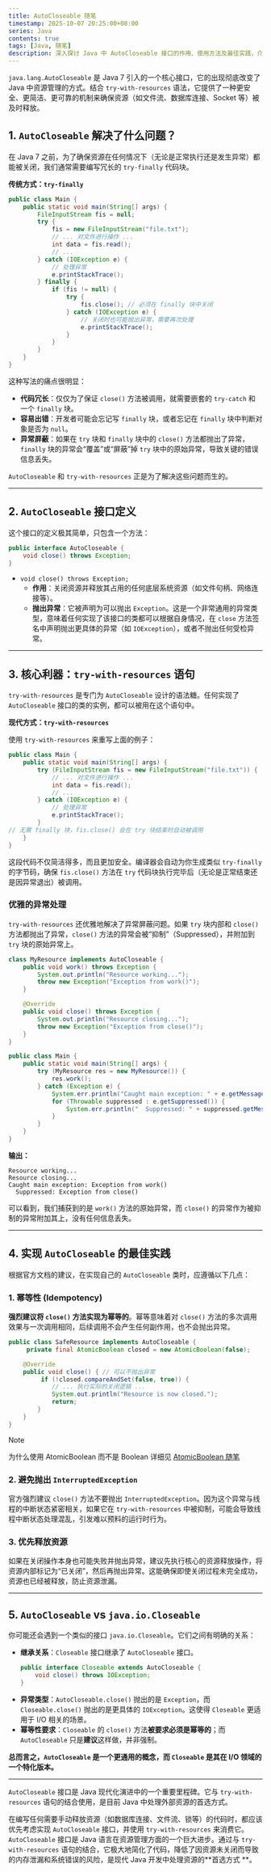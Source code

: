 ```yaml
---
title: AutoCloseable 随笔
timestamp: 2025-10-07 20:25:00+08:00
series: Java
contents: true
tags: [Java, 随笔]
description: 深入探讨 Java 中 AutoCloseable 接口的作用、使用方法及最佳实践，介绍如何通过 try-with-resources 语句安全高效地管理资源，避免资源泄漏和异常屏蔽问题
---
```


`java.lang.AutoCloseable` 是 Java 7 引入的一个核心接口，它的出现彻底改变了 Java 中资源管理的方式。结合
`try-with-resources` 语法，它提供了一种更安全、更简洁、更可靠的机制来确保资源（如文件流、数据库连接、Socket 等）被及时释放。

## 1. `AutoCloseable` 解决了什么问题？

在 Java 7 之前，为了确保资源在任何情况下（无论是正常执行还是发生异常）都能被关闭，我们通常需要编写冗长的 `try-finally` 代码块。

**传统方式：`try-finally`**

```java
public class Main {
    public static void main(String[] args) {
        FileInputStream fis = null;
        try {
            fis = new FileInputStream("file.txt");
            // ... 对文件进行操作 ...
            int data = fis.read();
            // ...
        } catch (IOException e) {
            // 处理异常
            e.printStackTrace();
        } finally {
            if (fis != null) {
                try {
                    fis.close(); // 必须在 finally 块中关闭
                } catch (IOException e) {
                    // 关闭时也可能抛出异常，需要再次处理
                    e.printStackTrace();
                }
            }
        }
    }
}
```

这种写法的痛点很明显：

- **代码冗长**：仅仅为了保证 `close()` 方法被调用，就需要嵌套的 `try-catch` 和一个 `finally` 块。
- **容易出错**：开发者可能会忘记写 `finally` 块，或者忘记在 `finally` 块中判断对象是否为 `null`。
- **异常屏蔽**：如果在 `try` 块和 `finally` 块中的 `close()` 方法都抛出了异常，`finally` 块的异常会“覆盖”或“屏蔽”掉 `try`
  块中的原始异常，导致关键的错误信息丢失。

`AutoCloseable` 和 `try-with-resources` 正是为了解决这些问题而生的。

---

## 2. `AutoCloseable` 接口定义

这个接口的定义极其简单，只包含一个方法：

```java
public interface AutoCloseable {
    void close() throws Exception;
}
```

- `void close() throws Exception;`
    - **作用**：关闭资源并释放其占用的任何底层系统资源（如文件句柄、网络连接等）。
    - **抛出异常**：它被声明为可以抛出 `Exception`。这是一个非常通用的异常类型，意味着任何实现了该接口的类都可以根据自身情况，在
      `close` 方法签名中声明抛出更具体的异常（如 `IOException`），或者不抛出任何受检异常。

---

## 3. 核心利器：`try-with-resources` 语句

`try-with-resources` 是专门为 `AutoCloseable` 设计的语法糖。任何实现了 `AutoCloseable` 接口的类的实例，都可以被用在这个语句中。

**现代方式：`try-with-resources`**

使用 `try-with-resources` 来重写上面的例子：

```java
public class Main {
    public static void main(String[] args) {
        try (FileInputStream fis = new FileInputStream("file.txt")) {
            // ... 对文件进行操作 ...
            int data = fis.read();
            // ...
        } catch (IOException e) {
            // 处理异常
            e.printStackTrace();
        }
// 无需 finally 块，fis.close() 会在 try 块结束时自动被调用
    }
}
```

这段代码不仅简洁得多，而且更加安全。编译器会自动为你生成类似 `try-finally` 的字节码，确保 `fis.close()` 方法在 `try`
代码块执行完毕后（无论是正常结束还是因异常退出）被调用。

### 优雅的异常处理

`try-with-resources` 还优雅地解决了异常屏蔽问题。如果 `try` 块内部和 `close()` 方法都抛出了异常，`close()`
方法的异常会被“抑制”（Suppressed），并附加到 `try` 块的原始异常上。

```java
class MyResource implements AutoCloseable {
    public void work() throws Exception {
        System.out.println("Resource working...");
        throw new Exception("Exception from work()");
    }

    @Override
    public void close() throws Exception {
        System.out.println("Resource closing...");
        throw new Exception("Exception from close()");
    }
}

public class Main {
    public static void main(String[] args) {
        try (MyResource res = new MyResource()) {
            res.work();
        } catch (Exception e) {
            System.err.println("Caught main exception: " + e.getMessage());
            for (Throwable suppressed : e.getSuppressed()) {
                System.err.println("  Suppressed: " + suppressed.getMessage());
            }
        }
    }
}
```

**输出：**

```
Resource working...
Resource closing...
Caught main exception: Exception from work()
  Suppressed: Exception from close()
```

可以看到，我们捕获到的是 `work()` 方法的原始异常，而 `close()` 的异常作为被抑制的异常附加其上，没有任何信息丢失。

---

## 4. 实现 `AutoCloseable` 的最佳实践

根据官方文档的建议，在实现自己的 `AutoCloseable` 类时，应遵循以下几点：

### 1. **幂等性 (Idempotency)**

**强烈建议将 `close()` 方法实现为幂等的**。幂等意味着对 `close()` 方法的多次调用效果与一次调用相同，后续调用不会产生任何副作用，也不会抛出异常。

```java
public class SafeResource implements AutoCloseable {
     private final AtomicBoolean closed = new AtomicBoolean(false);

    @Override
    public void close() { // 可以不抛出异常
         if (!closed.compareAndSet(false, true)) {
            // ... 执行实际的关闭逻辑 ...
            System.out.println("Resource is now closed.");
            return;
        }
    }
}
```

> [!note]
> 为什么使用 AtomicBoolean 而不是 Boolean 详细见 [AtomicBoolean 随笔](https://davidhlp.github.io/zh-cn/jotting/javaautocloseable/)

### 2. **避免抛出 `InterruptedException`**

官方强烈建议 `close()` 方法不要抛出 `InterruptedException`。因为这个异常与线程的中断状态紧密相关，如果它在
`try-with-resources` 中被抑制，可能会导致线程中断状态处理混乱，引发难以预料的运行时行为。

### 3. **优先释放资源**

如果在关闭操作本身也可能失败并抛出异常，建议先执行核心的资源释放操作，将资源内部标记为“已关闭”，然后再抛出异常。这能确保即使关闭过程未完全成功，资源也已经被释放，防止资源泄漏。

---

## 5. `AutoCloseable` vs `java.io.Closeable`

你可能还会遇到一个类似的接口 `java.io.Closeable`。它们之间有明确的关系：

- **继承关系**：`Closeable` 接口继承了 `AutoCloseable` 接口。
    ```java
    public interface Closeable extends AutoCloseable {
        void close() throws IOException;
    }
    ```
- **异常类型**：`AutoCloseable.close()` 抛出的是 `Exception`，而 `Closeable.close()` 抛出的是更具体的 `IOException`。这使得
  `Closeable` 更适用于 I/O 相关的场景。
- **幂等性要求**：`Closeable` 的 `close()` 方法**被要求必须是幂等的**；而 `AutoCloseable` 只是**建议**这样做，并非强制。

**总而言之，`AutoCloseable` 是一个更通用的概念，而 `Closeable` 是其在 I/O 领域的一个特化版本。**

---

`AutoCloseable` 接口是 Java 现代化演进中的一个重要里程碑。它与 `try-with-resources` 语句的结合使用，是目前 Java
中处理外部资源的首选方式。

在编写任何需要手动释放资源（如数据库连接、文件流、锁等）的代码时，都应该优先考虑实现 `AutoCloseable` 接口，并使用
`try-with-resources` 来消费它。`AutoCloseable` 接口是 Java 语言在资源管理方面的一个巨大进步。通过与 `try-with-resources`
语句的结合，它极大地简化了代码，降低了因资源未关闭而导致的内存泄漏和系统错误的风险，是现代 Java 开发中处理资源的**首选方式
**。
